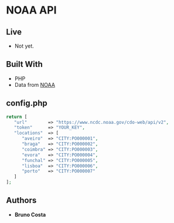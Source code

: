 # NOAA API

## Live

* Not yet.

## Built With

* PHP
* Data from [NOAA](https://www.ncdc.noaa.gov/)

## config.php
```php
return [
   "url"        => "https://www.ncdc.noaa.gov/cdo-web/api/v2",
   "token"      => "YOUR_KEY",
   "locations"  => [
      "aveiro"  => "CITY:PO000001",
      "braga"   => "CITY:PO000002",
      "coimbra" => "CITY:PO000003",
      "evora"   => "CITY:PO000004",
      "funchal" => "CITY:PO000005",
      "lisboa"  => "CITY:PO000006",
      "porto"   => "CITY:PO000007"
   ]
];

```

## Authors
* **Bruno Costa**

